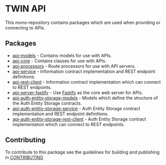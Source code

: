 # TWIN API

This mono-repository contains packages which are used when providing or connecting to APIs.

## Packages

- [api-models](packages/api-models/README.md) - Contains models for use with APIs.
- [api-core](packages/api-core/README.md) - Contains classes for use with APIs.
- [api-processors](packages/api-processors/README.md) - Route processors for use with API servers.
- [api-service](packages/api-service/README.md) - Information contract implementation and REST endpoint definitions.
- [api-rest-client](packages/api-rest-client/README.md) - Information contract implementation which can connect to REST endpoints.
- [api-server-fastify](packages/api-server-fastify/README.md) - Use [Fastify](https://fastify.dev/) as the core web server for APIs.
- [api-auth-entity-storage-models](packages/api-auth-entity-storage/README.md) - Models which define the structure of the Auth Entity Storage contracts.
- [api-auth-entity-storage-service](packages/api-auth-entity-storage/README.md) - Auth Entity Storage contract implementation and REST endpoint definitions.
- [api-auth-entity-storage-rest-client](packages/api-auth-entity-storage/README.md) - Auth Entity Storage contract implementation which can connect to REST endpoints.

## Contributing

To contribute to this package see the guidelines for building and publishing in [CONTRIBUTING](./CONTRIBUTING.md)
